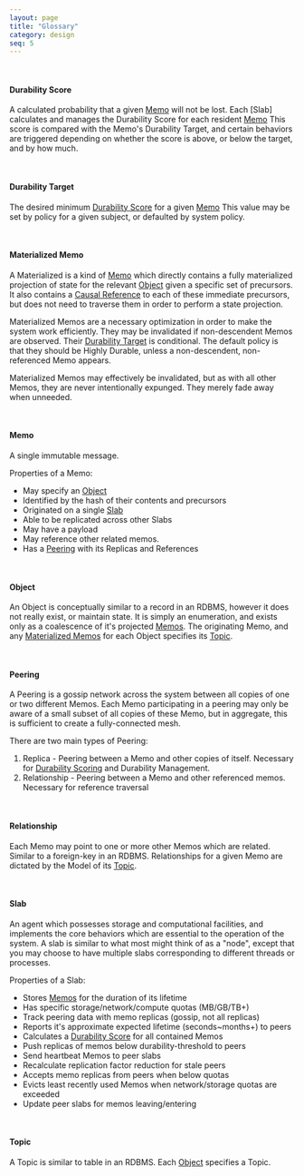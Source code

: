 ```yaml
---
layout: page
title: "Glossary"
category: design
seq: 5
---
```


<br>

#### <a name="durability-score">Durability Score</a>

A calculated probability that a given [Memo](#memo) will not be lost. Each [Slab] calculates and manages the Durability Score for each resident [Memo](#memo) This score is compared with the Memo's Durability Target, and certain behaviors are triggered depending on whether the score is above, or below the target, and by how much.

<br>

#### <a>Durability Target</a>

The desired minimum [Durability Score](#durability-score) for a given [Memo](#memo)
This value may be set by policy for a given subject, or defaulted by system policy.

<br>

#### <a name="materialzed-memo">Materialized Memo</a>

A Materialized is a kind of [Memo](#memo) which directly contains a fully materialized projection of state for the relevant [Object](#object) given a specific set of precursors. It also contains a [Causal Reference](#causal-reference) to each of these immediate precursors, but does not need to traverse them in order to perform a state projection.

Materialized Memos are a necessary optimization in order to make the system work efficiently. They may be invalidated if non-descendent Memos are observed. Their [Durability Target](#durability-target) is conditional. The default policy is that they should be Highly Durable, unless a non-descendent, non-referenced Memo appears.

Materialized Memos may effectively be invalidated, but as with all other Memos, they are never intentionally expunged. They merely fade away when unneeded.

<br>

#### <a name="memo">Memo</a>

A single immutable message.

Properties of a Memo:

* May specify an [Object](#object)
* Identified by the hash of their contents and precursors
* Originated on a single [Slab](#slab)
* Able to be replicated across other Slabs
* May have a payload
* May reference other related memos.
* Has a [Peering](#peering) with its Replicas and References

<br>

#### <a name="object">Object</a>

An Object is conceptually similar to a record in an RDBMS, however it does not really exist, or maintain state. It is simply an enumeration, and exists only as a coalescence of it's projected [Memos](#memo). The originating Memo, and any [Materialized Memos](#materialzed-memo) for each Object specifies its [Topic](#topic).

<br>

#### <a name="peering">Peering</a>

A Peering is a gossip network across the system between all copies of one or two different Memos.
Each Memo participating in a peering may only be aware of a small subset of all copies of these Memo, but in aggregate, this is sufficient to create a fully-connected mesh.

There are two main types of Peering:
1. Replica - Peering between a Memo and other copies of itself. Necessary for [Durability Scoring](#durability-score) and Durability Management.
2. Relationship - Peering between a Memo and other referenced memos. Necessary for reference traversal

<br>

#### <a name="relationship">Relationship</a>

Each Memo may point to one or more other Memos which are related. Similar to a foreign-key in an RDBMS.
Relationships for a given Memo are dictated by the Model of its [Topic](#topic).

<br>

#### <a name="slab">Slab</a>

An agent which possesses storage and computational facilities, and implements the core behaviors which are essential to the operation of the system. A slab is similar to what most might think of as a "node", except that you may choose to have multiple slabs corresponding to different threads or processes.  

Properties of a Slab:  

* Stores [Memos](#memo) for the duration of its lifetime
* Has specific storage/network/compute quotas (MB/GB/TB+)
* Track peering data with memo replicas (gossip, not all replicas)
* Reports it's approximate expected lifetime (seconds~months+) to peers
* Calculates a [Durability Score](#durability-score) for all contained Memos
* Push replicas of memos below durability-threshold to peers
* Send heartbeat Memos to peer slabs
* Recalculate replication factor reduction for stale peers
* Accepts memo replicas from peers when below quotas
* Evicts least recently used Memos when network/storage quotas are exceeded
* Update peer slabs for memos leaving/entering

<br>

#### <a name="topic">Topic</a>

A Topic is similar to table in an RDBMS. Each [Object](#object) specifies a Topic.
